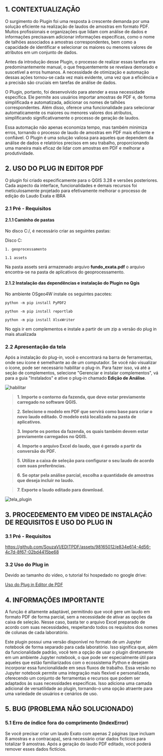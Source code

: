 ## 1. CONTEXTUALIZAÇÃO


O surgimento do Plugin foi uma resposta à crescente demanda por uma solução eficiente na realização de laudos de amostras em formato PDF. Muitos profissionais e organizações que lidam com análise de dados e informações precisavam adicionar informações específicas, como o nome de talhões associados a amostras correspondentes, bem como a capacidade de identificar e selecionar os maiores ou menores valores de atributos em um conjunto de dados.

Antes da introdução desse Plugin, o processo de realizar essas tarefas era predominantemente manual, o que frequentemente se revelava demorado e suscetível a erros humanos. A necessidade de otimização e automação dessas ações tornou-se cada vez mais evidente, uma vez que a eficiência e a precisão são cruciais em tarefas de análise de dados.

O Plugin, portanto, foi desenvolvido para atender a essa necessidade específica. Ele permite aos usuários importar amostras de PDF e, de forma simplificada e automatizada, adicionar os nomes de talhões correspondentes. Além disso, oferece uma funcionalidade para selecionar automaticamente os maiores ou menores valores dos atributos, simplificando significativamente o processo de geração de laudos.

Essa automação não apenas economiza tempo, mas também minimiza erros, tornando o processo de laudo de amostras em PDF mais eficiente e confiável. O Plugin é uma solução valiosa para aqueles que dependem da análise de dados e relatórios precisos em seu trabalho, proporcionando uma maneira mais eficaz de lidar com amostras em PDF e melhorar a produtividade.


## 2. USO DO PLUG IN EDITOR PDF 
O plugin foi criado especificamente para o QGIS 3.28 e versões posteriores. Cada aspecto da interface, funcionalidades e demais recursos foi meticulosamente projetado para efetivamente melhorar o processo de edição do Laudo Exata e IBRA

### 2.1 Pré - Requisitos
   #### 2.1.1 Caminho de pastas
No disco C:/, é necessário criar as seguintes pastas:

Disco C:

 `1. geoprocessamento`

  `1.1 assets`

Na pasta assets  será armazenado arquivo **fundo_exata.pdf** o arquivo encontra-se na pasta de aplicativos do geoprocessamento.   

#### 2.1.2 Instalação das dependências e instalação do Plugin no Qgis
No ambiente OSgeo4W instale os seguintes pacotes:

`python -m pip install PyPDF2`

`python -m pip install reportlab`

`python -m pip install XlsxWriter`

No qgis ir em complementos  e instale a partir de um zip a versão do plug in mais atualizada

### 2.2 Apresentação da tela
Após a instalação do plug-in, você o encontrará na barra de ferramentas, onde seu ícone é semelhante ao de um computador. Se você não visualizar o ícone, pode ser necessário habilitar o plug-in. Para fazer isso, vá até a seção de complementos, selecione "Gerenciar e instalar complementos", vá para a guia "Instalados" e ative o plug-in chamado **Edição de Análise**.

![habilitar](https://github.com/SouzaVI/EDITPDF/assets/98165012/bc209f62-1bb1-44d2-9293-5894d6857813)


> **1. Importe o contorno da fazenda, que deve estar previamente carregado no software QGIS.**

> **2. Selecione o modelo em PDF que servirá como base para criar o novo laudo editado. O modelo está localizado na pasta de aplicativos.**

> **3. Importe os pontos da fazenda, os quais também devem estar previamente carregados no QGIS.**

> **4. Importe o arquivo Excel do laudo, que é gerado a partir da conversão do PDF.**

> **5. Utilize a caixa de seleção para configurar o seu laudo de acordo com suas preferências.**

> **6. Se optar pela análise parcial, escolha a quantidade de amostras que deseja incluir no laudo.**

> **7. Exporte o laudo editado para download.**

![tela_plugin](https://github.com/SouzaVI/EDITPDF/assets/98165012/2adf8582-47ed-4a4c-92dd-699d3192dedf)

## 3. PROCEDEMENTO  EM VIDEO DE INSTALAÇÃO DE REQUISITOS E USO DO PLUG IN

### 3.1 Pré - Requisitos

https://github.com/SouzaVI/EDITPDF/assets/98165012/e834e614-4d56-4c7d-8f67-02bd4415be68

### 3.2 Uso do Plug in

Devido ao tamanho do vídeo, o tutorial foi hospedado no google drive:

[Uso do Plug in Editor de PDF](https://drive.google.com/open?id=1qbhfdyfQgZ90kD2Hi_QLZqdinn6P0L0p&usp=drive_fs)

## 4. INFORMAÇÕES IMPORTANTE

A função é altamente adaptável, permitindo que você gere um laudo em formato PDF de forma parcial, sem a necessidade de ativar as opções da caixa de seleção. Nesse caso, basta ter o arquivo Excel preparado de acordo com suas necessidades, respeitando todos os requisitos dos nomes de colunas de cada laboratório.

Este plugin possui uma versão disponível no formato de um Jupyter notebook de forma separado para cada laboratório. Isso significa que, além da funcionalidade padrão, você tem a opção de usar o plugin diretamente em um ambiente Jupyter notebook, o que pode ser especialmente útil para aqueles que estão familiarizados com o ecossistema Python e desejam incorporar essa funcionalidade em seus fluxos de trabalho. Essa versão no Jupyter notebook permite uma integração mais flexível e personalizada, oferecendo um conjunto de ferramentas e recursos que podem ser adaptados às suas necessidades específicas. Isso adiciona uma camada adicional de versatilidade ao plugin, tornando-o uma opção atraente para uma variedade de usuários e cenários de uso.

## 5. BUG (PROBLEMA NÃO SOLUCIONADO)

### 5.1 Erro de índice fora do comprimento (IndexError) 

Se você precisar criar um laudo Exato com apenas 2 páginas (que incluam 8 amostras e a contracapa), será necessário criar dados fictícios para totalizar 9 amostras. Após a geração do laudo PDF editado, você poderá remover esses dados fictícios.

